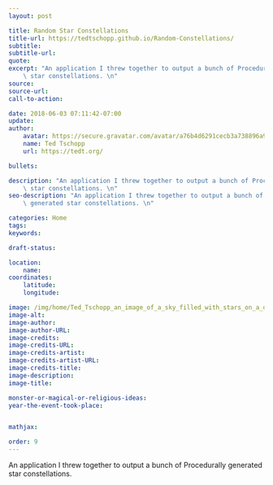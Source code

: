 ```yaml
---
layout: post

title: Random Star Constellations
title-url: https://tedtschopp.github.io/Random-Constellations/
subtitle:
subtitle-url:
quote:
excerpt: "An application I threw together to output a bunch of Procedurally generated\
    \ star constellations. \n"
source:
source-url:
call-to-action:

date: 2018-06-03 07:11:42-07:00
update:
author:
    avatar: https://secure.gravatar.com/avatar/a76b4d6291cecb3a738896a971bfb903?s=512&d=mp&r=g
    name: Ted Tschopp
    url: https://tedt.org/

bullets:

description: "An application I threw together to output a bunch of Procedurally generated\
    \ star constellations. \n"
seo-description: "An application I threw together to output a bunch of Procedurally\
    \ generated star constellations. \n"

categories: Home
tags:
keywords:

draft-status:

location:
    name:
coordinates:
    latitude:
    longitude:

image: /img/home/Ted_Tschopp_an_image_of_a_sky_filled_with_stars_on_a_dark_night.jpg
image-alt:
image-author:
image-author-URL:
image-credits:
image-credits-URL:
image-credits-artist:
image-credits-artist-URL:
image-credits-title:
image-description:
image-title:

monster-or-magical-or-religious-ideas:
year-the-event-took-place:


mathjax:

order: 9
---
```


An application I threw together to output a bunch of Procedurally generated star constellations. 